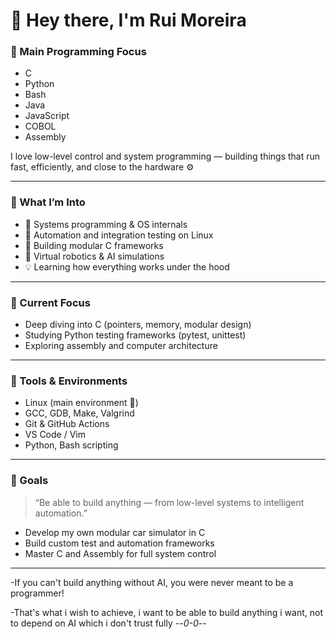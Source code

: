 # 👋 Hey there, I'm Rui Moreira

### 🧠 Main Programming Focus
- C  
- Python  
- Bash  
- Java  
- JavaScript  
- COBOL  
- Assembly  

I love low-level control and system programming — building things that run fast, efficiently, and close to the hardware ⚙️

---

### 🧩 What I’m Into
- 🧱 Systems programming & OS internals  
- 🧮 Automation and integration testing on Linux  
- 🧰 Building modular C frameworks  
- 🤖 Virtual robotics & AI simulations  
- 💡 Learning how everything works under the hood  

---

### 🧪 Current Focus
- Deep diving into C (pointers, memory, modular design)  
- Studying Python testing frameworks (pytest, unittest)  
- Exploring assembly and computer architecture  

---

### 🔧 Tools & Environments
- Linux (main environment 🐧)  
- GCC, GDB, Make, Valgrind  
- Git & GitHub Actions  
- VS Code / Vim  
- Python, Bash scripting  

---

### 🚀 Goals
> “Be able to build anything — from low-level systems to intelligent automation.”

- Develop my own modular car simulator in C  
- Build custom test and automation frameworks  
- Master C and Assembly for full system control

---

-If you can't build anything without AI, you were never meant to be a programmer!

-That's what i wish to achieve, i want to be able to build anything i want, not to depend on AI which i don't trust fully --_0-0_--
